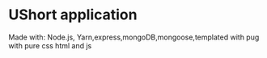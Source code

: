 # UShort application

Made with: Node.js, Yarn,express,mongoDB,mongoose,templated with pug with pure css html and js
